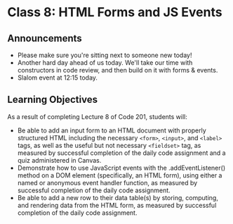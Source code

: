 # Class 8: HTML Forms and JS Events

## Announcements

- Please make sure you're sitting next to someone new today!
- Another hard day ahead of us today. We'll take our time with constructors in code review, and then build on it with forms & events.
- Slalom event at 12:15 today.

## Learning Objectives

As a result of completing Lecture 8 of Code 201, students will:

- Be able to add an input form to an HTML document with properly structured HTML including the necessary `<form>`, `<input>`, and `<label>` tags, as well as the useful but not necessary `<fieldset>` tag, as measured by successful completion of the daily code assignment and a quiz administered in Canvas.
- Demonstrate how to use JavaScript events with the .addEventListener() method on a DOM element (specifically, an HTML form), using either a named or anonymous event handler function, as measured by successful completion of the daily code assignment.
- Be able to add a new row to their data table(s) by storing, computing, and rendering data from the HTML form, as measured by successful completion of the daily code assignment.
